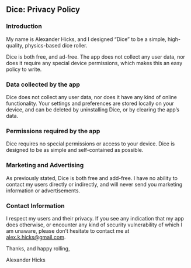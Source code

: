 ## Dice: Privacy Policy
### Introduction
My name is Alexander Hicks, and I designed “Dice” to be a simple, high-quality, physics-based dice roller.

Dice is both free, and ad-free. The app does not collect any user data, nor does it require any special device permissions, which makes this an easy policy to write.
### Data collected by the app
Dice does not collect any user data, nor does it have any kind of online functionality. Your settings and preferences are stored locally on your device, and can be deleted by uninstalling Dice, or by clearing the app’s data.
### Permissions required by the app
Dice requires no special permissions or access to your device. Dice is designed to be as simple and self-contained as possible.
### Marketing and Advertising
As previously stated, Dice is both free and add-free. I have no ability to contact my users directly or indirectly, and will never send you marketing information or advertisements.
### Contact Information
I respect my users and their privacy. If you see any indication that my app does otherwise, or encounter any kind of security vulnerability of which I am unaware, please don’t hesitate to contact me at alex.k.hicks@gmail.com.

Thanks, and happy rolling,

Alexander Hicks
